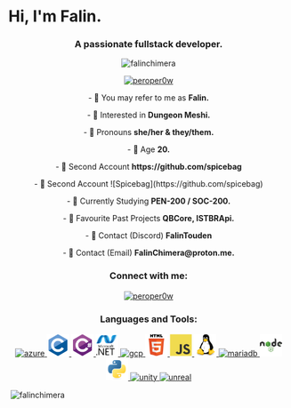 
<h1 ali![68747470733a2f2f692e696d6775722e636f6d2f41385a743864572e706e67](https://github.com/FalinChimera/falinchimera/assets/173514942/dcaa0171-d221-4fb2-98b5-e32d16b13efe)
gn="center">Hi, I'm Falin.</h1>
<h3 align="center">A passionate fullstack developer.</h3>

<p align="center"> <img src="https://komarev.com/ghpvc/?username=falinchimera&label=Profile%20views&color=0e75b6&style=flat" alt="falinchimera" /> </p>

<p align="center"> <a href="https://twitter.com/peroper0w" target="blank"><img src="https://img.shields.io/twitter/follow/peroper0w?logo=twitter&style=for-the-badge" alt="peroper0w" /></a> </p>

<p align="center"> - 🤍 You may refer to me as <strong>Falin.</strong>

<p align="center"> - 🖤 Interested in <strong>Dungeon Meshi.</strong>

<p align="center"> - 🖤 Pronouns <strong>she/her & they/them.</strong>

<p align="center"> - 🤍 Age <strong>20.</strong>

<p align="center"> - 🤍 Second Account <strong>https://github.com/spicebag</strong>
<p align="center"> - 🤍 Second Account ![Spicebag](https://github.com/spicebag)

<p align="center"> - 🤍 Currently Studying <strong>PEN-200 / SOC-200.</strong>

<p align="center"> - 🖤 Favourite Past Projects <strong>QBCore, ISTBRApi.</strong>

<p align="center"> - 🖤 Contact (Discord) <strong>FalinTouden</strong>

<p align="center"> - 🤍 Contact (Email) <strong>FalinChimera@proton.me.</strong>

<h3 align="center">Connect with me:</h3>
<p align="center">
<a href="https://twitter.com/peroper0w" target="blank"><img align="center" src="https://raw.githubusercontent.com/rahuldkjain/github-profile-readme-generator/master/src/images/icons/Social/twitter.svg" alt="peroper0w" height="30" width="40" /></a>
</p>

<h3 align="center">Languages and Tools:</h3>
<p align="center"> <a href="https://azure.microsoft.com/en-in/" target="_blank" rel="noreferrer"> <img src="https://www.vectorlogo.zone/logos/microsoft_azure/microsoft_azure-icon.svg" alt="azure" width="40" height="40"/> </a> <a href="https://www.cprogramming.com/" target="_blank" rel="noreferrer"> <img src="https://raw.githubusercontent.com/devicons/devicon/master/icons/c/c-original.svg" alt="c" width="40" height="40"/> </a> <a href="https://www.w3schools.com/cs/" target="_blank" rel="noreferrer"> <img src="https://raw.githubusercontent.com/devicons/devicon/master/icons/csharp/csharp-original.svg" alt="csharp" width="40" height="40"/> </a> <a href="https://dotnet.microsoft.com/" target="_blank" rel="noreferrer"> <img src="https://raw.githubusercontent.com/devicons/devicon/master/icons/dot-net/dot-net-original-wordmark.svg" alt="dotnet" width="40" height="40"/> </a> <a href="https://cloud.google.com" target="_blank" rel="noreferrer"> <img src="https://www.vectorlogo.zone/logos/google_cloud/google_cloud-icon.svg" alt="gcp" width="40" height="40"/> </a> <a href="https://www.w3.org/html/" target="_blank" rel="noreferrer"> <img src="https://raw.githubusercontent.com/devicons/devicon/master/icons/html5/html5-original-wordmark.svg" alt="html5" width="40" height="40"/> </a> <a href="https://developer.mozilla.org/en-US/docs/Web/JavaScript" target="_blank" rel="noreferrer"> <img src="https://raw.githubusercontent.com/devicons/devicon/master/icons/javascript/javascript-original.svg" alt="javascript" width="40" height="40"/> </a> <a href="https://www.linux.org/" target="_blank" rel="noreferrer"> <img src="https://raw.githubusercontent.com/devicons/devicon/master/icons/linux/linux-original.svg" alt="linux" width="40" height="40"/> </a> <a href="https://mariadb.org/" target="_blank" rel="noreferrer"> <img src="https://www.vectorlogo.zone/logos/mariadb/mariadb-icon.svg" alt="mariadb" width="40" height="40"/> </a> <a href="https://nodejs.org" target="_blank" rel="noreferrer"> <img src="https://raw.githubusercontent.com/devicons/devicon/master/icons/nodejs/nodejs-original-wordmark.svg" alt="nodejs" width="40" height="40"/> </a> <a href="https://www.python.org" target="_blank" rel="noreferrer"> <img src="https://raw.githubusercontent.com/devicons/devicon/master/icons/python/python-original.svg" alt="python" width="40" height="40"/> </a> <a href="https://unity.com/" target="_blank" rel="noreferrer"> <img src="https://www.vectorlogo.zone/logos/unity3d/unity3d-icon.svg" alt="unity" width="40" height="40"/> </a> <a href="https://unrealengine.com/" target="_blank" rel="noreferrer"> <img src="https://raw.githubusercontent.com/kenangundogan/fontisto/036b7eca71aab1bef8e6a0518f7329f13ed62f6b/icons/svg/brand/unreal-engine.svg" alt="unreal" width="40" height="40"/> </a> </p>

<p>&nbsp;<img align="center" src="https://github-readme-stats.vercel.app/api?username=falinchimera&show_icons=true&locale=en" alt="falinchimera" /></p>

